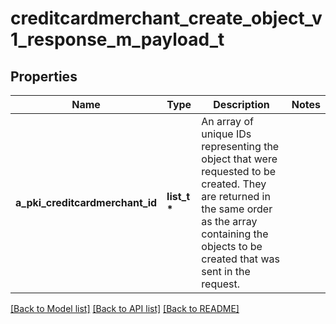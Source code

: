 # creditcardmerchant_create_object_v1_response_m_payload_t

## Properties
Name | Type | Description | Notes
------------ | ------------- | ------------- | -------------
**a_pki_creditcardmerchant_id** | **list_t \*** | An array of unique IDs representing the object that were requested to be created.  They are returned in the same order as the array containing the objects to be created that was sent in the request. | 

[[Back to Model list]](../README.md#documentation-for-models) [[Back to API list]](../README.md#documentation-for-api-endpoints) [[Back to README]](../README.md)


